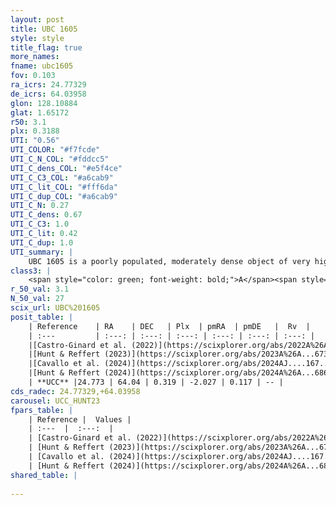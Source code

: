 ```yaml
---
layout: post
title: UBC 1605
style: style
title_flag: true
more_names: 
fname: ubc1605
fov: 0.103
ra_icrs: 24.77329
de_icrs: 64.03958
glon: 128.10884
glat: 1.65172
r50: 3.1
plx: 0.3188
UTI: "0.56"
UTI_COLOR: "#f7fcde"
UTI_C_N_COL: "#fddcc5"
UTI_C_dens_COL: "#e5f4ce"
UTI_C_C3_COL: "#a6cab9"
UTI_C_lit_COL: "#fff6da"
UTI_C_dup_COL: "#a6cab9"
UTI_C_N: 0.27
UTI_C_dens: 0.67
UTI_C_C3: 1.0
UTI_C_lit: 0.42
UTI_C_dup: 1.0
UTI_summary: |
    UBC 1605 is a poorly populated, moderately dense object of very high C3 quality. It was recently reported in the literature.
class3: |
    <span style="color: green; font-weight: bold;">A</span><span style="color: green; font-weight: bold;">A</span>
r_50_val: 3.1
N_50_val: 27
scix_url: UBC%201605
posit_table: |
    | Reference    | RA    | DEC   | Plx  | pmRA  | pmDE   |  Rv  |
    | :---         | :---: | :---: | :---: | :---: | :---: | :---: |
    |[Castro-Ginard et al. (2022)](https://scixplorer.org/abs/2022A%26A...661A.118C) | 24.76 | 63.98 | 0.32 | -2.01 | 0.12 | -- |
    |[Hunt & Reffert (2023)](https://scixplorer.org/abs/2023A%26A...673A.114H) | 24.792 | 64.048 | 0.308 | -2.036 | 0.101 | -49.091 |
    |[Cavallo et al. (2024)](https://scixplorer.org/abs/2024AJ....167...12C) | 24.698 | 63.986 | 0.308 | -- | -- | -- |
    |[Hunt & Reffert (2024)](https://scixplorer.org/abs/2024A%26A...686A..42H) | 24.792 | 64.048 | 0.308 | -2.036 | 0.101 | -49.091 |
    | **UCC** |24.773 | 64.04 | 0.319 | -2.027 | 0.117 | -- | 
cds_radec: 24.77329,+64.03958
carousel: UCC_HUNT23
fpars_table: |
    | Reference |  Values |
    | :---  |  :---:  |
    | [Castro-Ginard et al. (2022)](https://scixplorer.org/abs/2022A%26A...661A.118C) | `AV=1.199, Dist=3198, logAge=8.263` |
    | [Hunt & Reffert (2023)](https://scixplorer.org/abs/2023A%26A...673A.114H) | `AV50=1.599, diffAV50=0.527, MOD50=12.297, logAge50=7.555` |
    | [Cavallo et al. (2024)](https://scixplorer.org/abs/2024AJ....167...12C) | `AV50=1.8, dMod50=12.53, logAge50=7.67, [Fe/H]50=0.25` |
    | [Hunt & Reffert (2024)](https://scixplorer.org/abs/2024A%26A...686A..42H) | `MassJ=247.394` |
shared_table: |
    
---
```

